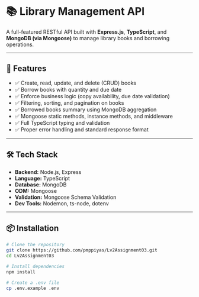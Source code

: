 # 📚 Library Management API

A full-featured RESTful API built with **Express.js**, **TypeScript**, and **MongoDB (via Mongoose)** to manage library books and borrowing operations.

---

## 🚀 Features

- ✅ Create, read, update, and delete (CRUD) books
- ✅ Borrow books with quantity and due date
- ✅ Enforce business logic (copy availability, due date validation)
- ✅ Filtering, sorting, and pagination on books
- ✅ Borrowed books summary using MongoDB aggregation
- ✅ Mongoose static methods, instance methods, and middleware
- ✅ Full TypeScript typing and validation
- ✅ Proper error handling and standard response format

---

## 🛠️ Tech Stack

- **Backend:** Node.js, Express
- **Language:** TypeScript
- **Database:** MongoDB
- **ODM:** Mongoose
- **Validation:** Mongoose Schema Validation
- **Dev Tools:** Nodemon, ts-node, dotenv

---

## 📦 Installation

```bash
# Clone the repository
git clone https://github.com/pmppiyas/Lv2Assignment03.git
cd Lv2Assignment03

# Install dependencies
npm install

# Create a .env file
cp .env.example .env
